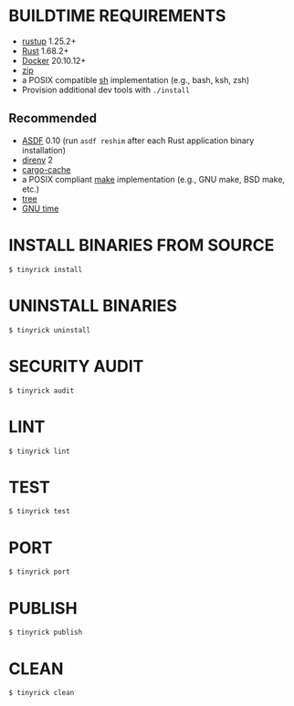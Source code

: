 # BUILDTIME REQUIREMENTS

* [rustup](https://rustup.rs/) 1.25.2+
* [Rust](https://www.rust-lang.org/en-US/) 1.68.2+
* [Docker](https://www.docker.com/) 20.10.12+
* [zip](https://en.wikipedia.org/wiki/ZIP_(file_format))
* a POSIX compatible [sh](https://pubs.opengroup.org/onlinepubs/9699919799/utilities/sh.html) implementation (e.g., bash, ksh, zsh)
* Provision additional dev tools with `./install`

## Recommended

* [ASDF](https://asdf-vm.com/) 0.10 (run `asdf reshim` after each Rust application binary installation)
* [direnv](https://direnv.net/) 2
* [cargo-cache](https://crates.io/crates/cargo-cache)
* a POSIX compliant [make](https://pubs.opengroup.org/onlinepubs/9699919799/utilities/make.html) implementation (e.g., GNU make, BSD make, etc.)
* [tree](https://en.wikipedia.org/wiki/Tree_(command))
* [GNU time](https://www.gnu.org/software/time/)

# INSTALL BINARIES FROM SOURCE

```console
$ tinyrick install
```

# UNINSTALL BINARIES

```console
$ tinyrick uninstall
```

# SECURITY AUDIT

```console
$ tinyrick audit
```

# LINT

```console
$ tinyrick lint
```

# TEST

```console
$ tinyrick test
```

# PORT

```console
$ tinyrick port
```

# PUBLISH

```console
$ tinyrick publish
```

# CLEAN

```console
$ tinyrick clean
```
